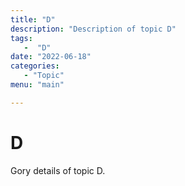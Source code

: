 ```yaml
---
title: "D"
description: "Description of topic D"
tags:
   -  "D"
date: "2022-06-18"
categories:
   - "Topic"
menu: "main"

---
```


# D

Gory details of topic D.

